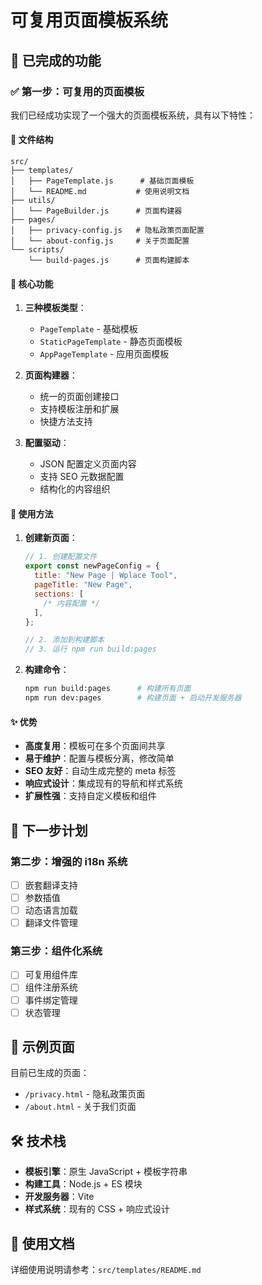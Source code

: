 # 可复用页面模板系统

## 🎯 已完成的功能

### ✅ 第一步：可复用的页面模板

我们已经成功实现了一个强大的页面模板系统，具有以下特性：

#### 📁 文件结构

```
src/
├── templates/
│   ├── PageTemplate.js      # 基础页面模板
│   └── README.md           # 使用说明文档
├── utils/
│   └── PageBuilder.js      # 页面构建器
├── pages/
│   ├── privacy-config.js   # 隐私政策页面配置
│   └── about-config.js     # 关于页面配置
└── scripts/
    └── build-pages.js      # 页面构建脚本
```

#### 🔧 核心功能

1. **三种模板类型**：

   - `PageTemplate` - 基础模板
   - `StaticPageTemplate` - 静态页面模板
   - `AppPageTemplate` - 应用页面模板

2. **页面构建器**：

   - 统一的页面创建接口
   - 支持模板注册和扩展
   - 快捷方法支持

3. **配置驱动**：
   - JSON 配置定义页面内容
   - 支持 SEO 元数据配置
   - 结构化的内容组织

#### 🚀 使用方法

1. **创建新页面**：

   ```javascript
   // 1. 创建配置文件
   export const newPageConfig = {
     title: "New Page | Wplace Tool",
     pageTitle: "New Page",
     sections: [
       /* 内容配置 */
     ],
   };

   // 2. 添加到构建脚本
   // 3. 运行 npm run build:pages
   ```

2. **构建命令**：
   ```bash
   npm run build:pages      # 构建所有页面
   npm run dev:pages        # 构建页面 + 启动开发服务器
   ```

#### ✨ 优势

- **高度复用**：模板可在多个页面间共享
- **易于维护**：配置与模板分离，修改简单
- **SEO 友好**：自动生成完整的 meta 标签
- **响应式设计**：集成现有的导航和样式系统
- **扩展性强**：支持自定义模板和组件

## 🔄 下一步计划

### 第二步：增强的 i18n 系统

- [ ] 嵌套翻译支持
- [ ] 参数插值
- [ ] 动态语言加载
- [ ] 翻译文件管理

### 第三步：组件化系统

- [ ] 可复用组件库
- [ ] 组件注册系统
- [ ] 事件绑定管理
- [ ] 状态管理

## 📝 示例页面

目前已生成的页面：

- `/privacy.html` - 隐私政策页面
- `/about.html` - 关于我们页面

## 🛠️ 技术栈

- **模板引擎**：原生 JavaScript + 模板字符串
- **构建工具**：Node.js + ES 模块
- **开发服务器**：Vite
- **样式系统**：现有的 CSS + 响应式设计

## 📖 使用文档

详细使用说明请参考：`src/templates/README.md`
